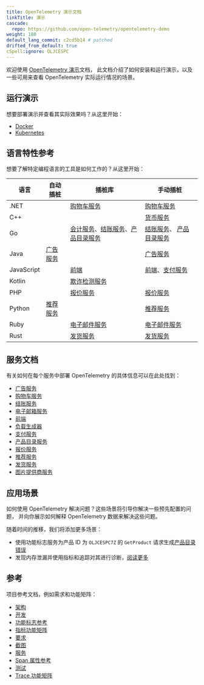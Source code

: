 ```yaml
---
title: OpenTelemetry 演示文档
linkTitle: 演示
cascade:
  repo: https://github.com/open-telemetry/opentelemetry-demo
weight: 180
default_lang_commit: c2cd5b14 # patched
drifted_from_default: true
cSpell:ignore: OLJCESPC
---
```


欢迎使用 [OpenTelemetry 演示](/ecosystem/demo/)文档，
此文档介绍了如何安装和运行演示，以及一些可用来查看 OpenTelemetry 实际运行情况的场景。

## 运行演示

想要部署演示并查看其实际效果吗？从这里开始：

- [Docker](docker-deployment/)
- [Kubernetes](kubernetes-deployment/)

## 语言特性参考

想要了解特定编程语言的工具是如何工作的？从这里开始：

| 语言       | 自动插桩                             | 插桩库                                                                                                      | 手动插桩                                                                   |
| ---------- | ------------------------------------ | ----------------------------------------------------------------------------------------------------------- | -------------------------------------------------------------------------- |
| .NET       |                                      | [购物车服务](services/cart/)                                                                                | [购物车服务](services/cart/)                                               |
| C++        |                                      |                                                                                                             | [货币服务](services/currency/)                                             |
| Go         |                                      | [会计服务](services/accounting/)、[结账服务](services/checkout/)、[产品目录服务](services/product-catalog/) | [结账服务](services/checkout/)、 [产品目录服务](services/product-catalog/) |
| Java       | [广告服务](services/ad/)             |                                                                                                             | [广告服务](services/ad/)                                                   |
| JavaScript |                                      | [前端](services/frontend/)                                                                                  | [前端](services/frontend/)、[支付服务](services/payment/)                  |
| Kotlin     |                                      | [欺诈检测服务](services/fraud-detection/)                                                                   |                                                                            |
| PHP        |                                      | [报价服务](services/quote/)                                                                                 | [报价服务](services/quote/)                                                |
| Python     | [推荐服务](services/recommendation/) |                                                                                                             | [推荐服务](services/recommendation/)                                       |
| Ruby       |                                      | [电子邮件服务](services/email/)                                                                             | [电子邮件服务](services/email/)                                            |
| Rust       |                                      | [发货服务](services/shipping/)                                                                              | [发货服务](services/shipping/)                                             |

## 服务文档

有关如何在每个服务中部署 OpenTelemetry 的具体信息可以在此处找到：

- [广告服务](services/ad/)
- [购物车服务](services/cart/)
- [结账服务](services/checkout/)
- [电子邮箱服务](services/email/)
- [前端](services/frontend/)
- [负载生成器](services/load-generator/)
- [支付服务](services/payment/)
- [产品目录服务](services/product-catalog/)
- [报价服务](services/quote/)
- [推荐服务](services/recommendation/)
- [发货服务](services/shipping/)
- [图片提供商服务](services/image-provider/?i18n-patch)

## 应用场景

如何使用 OpenTelemetry 解决问题？这些场景将引导你解决一些预先配置的问题，
并向你展示如何解释 OpenTelemetry 数据来解决这些问题。

随着时间的推移，我们将添加更多场景：

- 使用功能标志服务为产品 ID 为 `OLJCESPC7Z` 的 `GetProduct` 请求生成[产品目录错误](feature-flags)
- 发现内存泄漏并使用指标和追踪对其进行诊断，[阅读更多](feature-flags/recommendation-cache/)

## 参考

项目参考文档，例如需求和功能矩阵：

- [架构](architecture/)
- [开发](development/)
- [功能标志参考](feature-flags/)
- [指标功能矩阵](telemetry-features/metric-coverage/)
- [要求](./requirements/)
- [截图](screenshots/)
- [服务](services/)
- [Span 属性参考](telemetry-features/manual-span-attributes/)
- [测试](tests/)
- [Trace 功能矩阵](telemetry-features/trace-coverage/)
